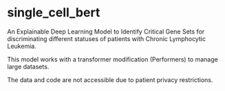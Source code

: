 # single_cell_bert
An Explainable Deep Learning Model to Identify Critical Gene Sets for discriminating different statuses of patients with Chronic Lymphocytic Leukemia.

This model works with a transformer modification (Performers) to manage large datasets. 

The data and code are not accessible due to patient privacy restrictions.
